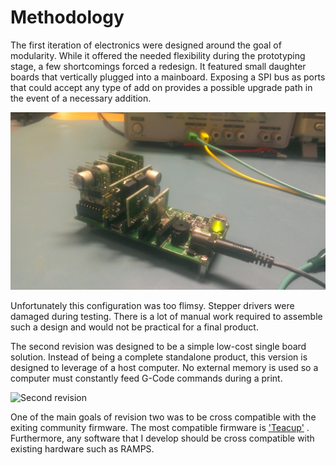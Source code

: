 Methodology
==========

The first iteration of electronics were designed around the goal of modularity. While it offered the needed flexibility during the prototyping stage, a few shortcomings forced a redesign. It featured small daughter boards that vertically plugged into a mainboard. Exposing a SPI bus as ports that could accept any type of add on provides a possible upgrade path in the event of a necessary addition. 

![First iteration of electronics](modular.jpg)

Unfortunately this configuration was too flimsy. Stepper drivers were damaged during testing. There is a lot of manual work required to assemble such a design and would not be practical for a final product.

The second revision was designed to be a simple low-cost single board solution. Instead of being a complete standalone product, this version is designed to leverage of a host computer. No external memory is used so a computer must constantly feed G-Code commands during a print. 

![Second revision](electronics.jpg)


One of the main goals of revision two was to be cross compatible with the exiting community firmware. The most compatible firmware is ['Teacup'](http://github.com/Traumflug/Teacup_Firmware) . Furthermore, any software that I develop should be cross compatible with existing hardware such as RAMPS.


